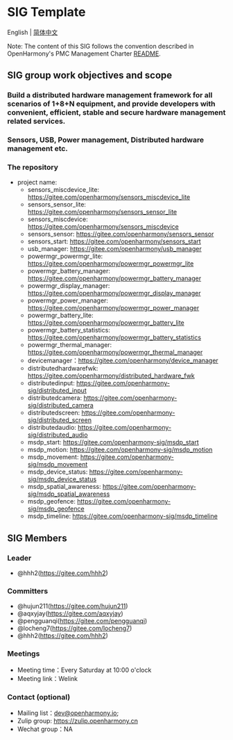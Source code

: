 # SIG Template
English | [简体中文](./sig-distributedhardwaremgr_cn.md)

Note: The content of this SIG follows the convention described in OpenHarmony's PMC Management Charter [README](/zh/pmc.md).

## SIG group work objectives and scope

### Build a distributed hardware management framework for all scenarios of 1+8+N equipment, and provide developers with convenient, efficient, stable and secure hardware management related services.

### Sensors, USB, Power management, Distributed hardware management etc.

### The repository 
- project name:
  - sensors_miscdevice_lite: https://gitee.com/openharmony/sensors_miscdevice_lite
  - sensors_sensor_lite: https://gitee.com/openharmony/sensors_sensor_lite
  - sensors_miscdevice: https://gitee.com/openharmony/sensors_miscdevice
  - sensors_sensor: https://gitee.com/openharmony/sensors_sensor
  - sensors_start: https://gitee.com/openharmony/sensors_start
  - usb_manager: https://gitee.com/openharmony/usb_manager
  - powermgr_powermgr_lite: https://gitee.com/openharmony/powermgr_powermgr_lite
  - powermgr_battery_manager: https://gitee.com/openharmony/powermgr_battery_manager
  - powermgr_display_manager: https://gitee.com/openharmony/powermgr_display_manager
  - powermgr_power_manager: https://gitee.com/openharmony/powermgr_power_manager
  - powermgr_battery_lite: https://gitee.com/openharmony/powermgr_battery_lite
  - powermgr_battery_statistics: https://gitee.com/openharmony/powermgr_battery_statistics
  - powermgr_thermal_manager: https://gitee.com/openharmony/powermgr_thermal_manager
  - devicemanager：https://gitee.com/openharmony/device_manager
  - distributedhardwarefwk: https://gitee.com/openharmony/distributed_hardware_fwk
  - distributedinput: https://gitee.com/openharmony-sig/distributed_input
  - distributedcamera: https://gitee.com/openharmony-sig/distributed_camera
  - distributedscreen: https://gitee.com/openharmony-sig/distributed_screen
  - distributedaudio: https://gitee.com/openharmony-sig/distributed_audio
  - msdp_start: https://gitee.com/openharmony-sig/msdp_start
  - msdp_motion: https://gitee.com/openharmony-sig/msdp_motion
  - msdp_movement: https://gitee.com/openharmony-sig/msdp_movement
  - msdp_device_status: https://gitee.com/openharmony-sig/msdp_device_status
  - msdp_spatial_awareness: https://gitee.com/openharmony-sig/msdp_spatial_awareness
  - msdp_geofence: https://gitee.com/openharmony-sig/msdp_geofence
  - msdp_timeline: https://gitee.com/openharmony-sig/msdp_timeline

## SIG Members

### Leader
- @hhh2(https://gitee.com/hhh2)

### Committers
- @hujun211(https://gitee.com/hujun211)
- @aqxyjay(https://gitee.com/aqxyjay)
- @pengguanqi(https://gitee.com/pengguanqi)
- @locheng7(https://gitee.com/locheng7)
- @hhh2(https://gitee.com/hhh2)

### Meetings
 - Meeting time：Every Saturday at 10:00 o'clock
 - Meeting link：Welink

### Contact (optional)
- Mailing list：dev@openharmony.io;
- Zulip group: https://zulip.openharmony.cn
- Wechat group：NA
